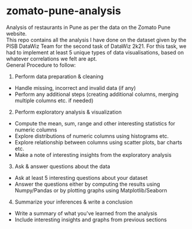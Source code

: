 # zomato-pune-analysis
Analysis of restaurants in Pune as per the data on the Zomato Pune website.
<br>
This repo contains all the analysis I have done on the dataset given by the PISB DataWiz Team for the second task of DataWiz 2k21.
For this task, we had to implement at least 5 unique types of data visualisations, based on whatever correlations we felt are apt.
<br>
General Procedure to follow:
1) Perform data preparation & cleaning
  - Handle missing, incorrect and invalid data (if any)
  - Perform any additional steps (creating additional columns, merging multiple columns etc. if needed)

2) Perform exploratory analysis & visualization
  - Compute the mean, sum, range and other interesting statistics for numeric columns
  - Explore distributions of numeric columns using histograms etc.
  - Explore relationship between columns using scatter plots, bar charts etc.
  - Make a note of interesting insights from the exploratory analysis

3) Ask & answer questions about the data
- Ask at least 5 interesting questions about your dataset
- Answer the questions either by computing the results using Numpy/Pandas or by plotting graphs using Matplotlib/Seaborn

4) Summarize your inferences & write a conclusion
- Write a summary of what you've learned from the analysis
- Include interesting insights and graphs from previous sections
